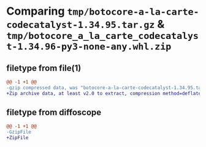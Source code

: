 # Comparing `tmp/botocore-a-la-carte-codecatalyst-1.34.95.tar.gz` & `tmp/botocore_a_la_carte_codecatalyst-1.34.96-py3-none-any.whl.zip`

## filetype from file(1)

```diff
@@ -1 +1 @@
-gzip compressed data, was "botocore-a-la-carte-codecatalyst-1.34.95.tar", last modified: Wed May  1 01:06:17 2024, max compression
+Zip archive data, at least v2.0 to extract, compression method=deflate
```

## filetype from diffoscope

```diff
@@ -1 +1 @@
-GzipFile
+ZipFile
```

